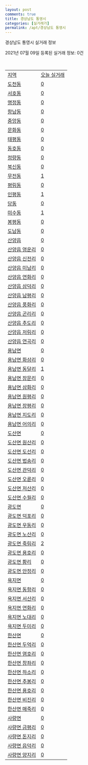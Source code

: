 ```yaml
---
layout: post
comments: true
title: 경상남도 통영시
categories: [실거래가]
permalink: /apt/경상남도 통영시
---
```


경상남도 통영시 실거래 정보

2021년 07월 09일 등록된 실거래 정보: 0건

<script type="text/javascript">
  google.charts.load('current', {'packages':['corechart']});
  google.charts.setOnLoadCallback(drawChart);

  function drawChart() {
    var data = google.visualization.arrayToDataTable([['거래일', '매매', '전월세', '전매'], ['20-07', 79, 32, 0], ['20-08', 113, 63, 0], ['20-09', 119, 43, 0], ['20-10', 141, 53, 0], ['20-11', 203, 50, 0], ['20-12', 178, 55, 0], ['21-01', 197, 49, 0], ['21-02', 165, 39, 0], ['21-03', 199, 46, 0], ['21-04', 174, 39, 2], ['21-05', 161, 31, 11], ['21-06', 106, 28, 3], ['21-07', 11, 3, 0]]);

    var options = {
      title: '최근 1년간 유형별 거래량 추이',
      legend: { position: 'bottom' }
    };

    var chart = new google.visualization.LineChart(document.getElementById('columnchart_material'));
    chart.draw(data, (options));
  }
</script>

<div id="columnchart_material" style="width: 95%; margin-left: -35px"></div>
<br>
<table class="sortable">
  <tr>
    <td><a href="#">지역</a></td>
    <td><a href="#">오늘 실거래</a></td>
  </tr>

  
  <tr class="item">
    <td><a href="경상남도 통영시 도천동">도천동</a></td>
    <td><a href="경상남도 통영시 도천동">0</a></td>
  </tr>
    

  <tr class="item">
    <td><a href="경상남도 통영시 서호동">서호동</a></td>
    <td><a href="경상남도 통영시 서호동">0</a></td>
  </tr>
    

  <tr class="item">
    <td><a href="경상남도 통영시 명정동">명정동</a></td>
    <td><a href="경상남도 통영시 명정동">0</a></td>
  </tr>
    

  <tr class="item">
    <td><a href="경상남도 통영시 항남동">항남동</a></td>
    <td><a href="경상남도 통영시 항남동">0</a></td>
  </tr>
    

  <tr class="item">
    <td><a href="경상남도 통영시 중앙동">중앙동</a></td>
    <td><a href="경상남도 통영시 중앙동">0</a></td>
  </tr>
    

  <tr class="item">
    <td><a href="경상남도 통영시 문화동">문화동</a></td>
    <td><a href="경상남도 통영시 문화동">0</a></td>
  </tr>
    

  <tr class="item">
    <td><a href="경상남도 통영시 태평동">태평동</a></td>
    <td><a href="경상남도 통영시 태평동">0</a></td>
  </tr>
    

  <tr class="item">
    <td><a href="경상남도 통영시 동호동">동호동</a></td>
    <td><a href="경상남도 통영시 동호동">0</a></td>
  </tr>
    

  <tr class="item">
    <td><a href="경상남도 통영시 정량동">정량동</a></td>
    <td><a href="경상남도 통영시 정량동">0</a></td>
  </tr>
    

  <tr class="item">
    <td><a href="경상남도 통영시 북신동">북신동</a></td>
    <td><a href="경상남도 통영시 북신동">0</a></td>
  </tr>
    

  <tr class="item">
    <td><a href="경상남도 통영시 무전동">무전동</a></td>
    <td><a href="경상남도 통영시 무전동">1</a></td>
  </tr>
    

  <tr class="item">
    <td><a href="경상남도 통영시 평림동">평림동</a></td>
    <td><a href="경상남도 통영시 평림동">0</a></td>
  </tr>
    

  <tr class="item">
    <td><a href="경상남도 통영시 인평동">인평동</a></td>
    <td><a href="경상남도 통영시 인평동">1</a></td>
  </tr>
    

  <tr class="item">
    <td><a href="경상남도 통영시 당동">당동</a></td>
    <td><a href="경상남도 통영시 당동">0</a></td>
  </tr>
    

  <tr class="item">
    <td><a href="경상남도 통영시 미수동">미수동</a></td>
    <td><a href="경상남도 통영시 미수동">1</a></td>
  </tr>
    

  <tr class="item">
    <td><a href="경상남도 통영시 봉평동">봉평동</a></td>
    <td><a href="경상남도 통영시 봉평동">0</a></td>
  </tr>
    

  <tr class="item">
    <td><a href="경상남도 통영시 도남동">도남동</a></td>
    <td><a href="경상남도 통영시 도남동">0</a></td>
  </tr>
    

  <tr class="item">
    <td><a href="경상남도 통영시 산양읍">산양읍</a></td>
    <td><a href="경상남도 통영시 산양읍">0</a></td>
  </tr>
    

  <tr class="item">
    <td><a href="경상남도 통영시 산양읍 영운리">산양읍 영운리</a></td>
    <td><a href="경상남도 통영시 산양읍 영운리">0</a></td>
  </tr>
    

  <tr class="item">
    <td><a href="경상남도 통영시 산양읍 신전리">산양읍 신전리</a></td>
    <td><a href="경상남도 통영시 산양읍 신전리">0</a></td>
  </tr>
    

  <tr class="item">
    <td><a href="경상남도 통영시 산양읍 미남리">산양읍 미남리</a></td>
    <td><a href="경상남도 통영시 산양읍 미남리">0</a></td>
  </tr>
    

  <tr class="item">
    <td><a href="경상남도 통영시 산양읍 연화리">산양읍 연화리</a></td>
    <td><a href="경상남도 통영시 산양읍 연화리">0</a></td>
  </tr>
    

  <tr class="item">
    <td><a href="경상남도 통영시 산양읍 삼덕리">산양읍 삼덕리</a></td>
    <td><a href="경상남도 통영시 산양읍 삼덕리">0</a></td>
  </tr>
    

  <tr class="item">
    <td><a href="경상남도 통영시 산양읍 남평리">산양읍 남평리</a></td>
    <td><a href="경상남도 통영시 산양읍 남평리">0</a></td>
  </tr>
    

  <tr class="item">
    <td><a href="경상남도 통영시 산양읍 풍화리">산양읍 풍화리</a></td>
    <td><a href="경상남도 통영시 산양읍 풍화리">0</a></td>
  </tr>
    

  <tr class="item">
    <td><a href="경상남도 통영시 산양읍 곤리리">산양읍 곤리리</a></td>
    <td><a href="경상남도 통영시 산양읍 곤리리">0</a></td>
  </tr>
    

  <tr class="item">
    <td><a href="경상남도 통영시 산양읍 추도리">산양읍 추도리</a></td>
    <td><a href="경상남도 통영시 산양읍 추도리">0</a></td>
  </tr>
    

  <tr class="item">
    <td><a href="경상남도 통영시 산양읍 저림리">산양읍 저림리</a></td>
    <td><a href="경상남도 통영시 산양읍 저림리">0</a></td>
  </tr>
    

  <tr class="item">
    <td><a href="경상남도 통영시 산양읍 연곡리">산양읍 연곡리</a></td>
    <td><a href="경상남도 통영시 산양읍 연곡리">0</a></td>
  </tr>
    

  <tr class="item">
    <td><a href="경상남도 통영시 용남면">용남면</a></td>
    <td><a href="경상남도 통영시 용남면">0</a></td>
  </tr>
    

  <tr class="item">
    <td><a href="경상남도 통영시 용남면 화삼리">용남면 화삼리</a></td>
    <td><a href="경상남도 통영시 용남면 화삼리">0</a></td>
  </tr>
    

  <tr class="item">
    <td><a href="경상남도 통영시 용남면 동달리">용남면 동달리</a></td>
    <td><a href="경상남도 통영시 용남면 동달리">1</a></td>
  </tr>
    

  <tr class="item">
    <td><a href="경상남도 통영시 용남면 장문리">용남면 장문리</a></td>
    <td><a href="경상남도 통영시 용남면 장문리">0</a></td>
  </tr>
    

  <tr class="item">
    <td><a href="경상남도 통영시 용남면 삼화리">용남면 삼화리</a></td>
    <td><a href="경상남도 통영시 용남면 삼화리">0</a></td>
  </tr>
    

  <tr class="item">
    <td><a href="경상남도 통영시 용남면 원평리">용남면 원평리</a></td>
    <td><a href="경상남도 통영시 용남면 원평리">0</a></td>
  </tr>
    

  <tr class="item">
    <td><a href="경상남도 통영시 용남면 장평리">용남면 장평리</a></td>
    <td><a href="경상남도 통영시 용남면 장평리">0</a></td>
  </tr>
    

  <tr class="item">
    <td><a href="경상남도 통영시 용남면 지도리">용남면 지도리</a></td>
    <td><a href="경상남도 통영시 용남면 지도리">0</a></td>
  </tr>
    

  <tr class="item">
    <td><a href="경상남도 통영시 용남면 어의리">용남면 어의리</a></td>
    <td><a href="경상남도 통영시 용남면 어의리">0</a></td>
  </tr>
    

  <tr class="item">
    <td><a href="경상남도 통영시 도산면">도산면</a></td>
    <td><a href="경상남도 통영시 도산면">0</a></td>
  </tr>
    

  <tr class="item">
    <td><a href="경상남도 통영시 도산면 원산리">도산면 원산리</a></td>
    <td><a href="경상남도 통영시 도산면 원산리">0</a></td>
  </tr>
    

  <tr class="item">
    <td><a href="경상남도 통영시 도산면 도선리">도산면 도선리</a></td>
    <td><a href="경상남도 통영시 도산면 도선리">0</a></td>
  </tr>
    

  <tr class="item">
    <td><a href="경상남도 통영시 도산면 법송리">도산면 법송리</a></td>
    <td><a href="경상남도 통영시 도산면 법송리">0</a></td>
  </tr>
    

  <tr class="item">
    <td><a href="경상남도 통영시 도산면 관덕리">도산면 관덕리</a></td>
    <td><a href="경상남도 통영시 도산면 관덕리">0</a></td>
  </tr>
    

  <tr class="item">
    <td><a href="경상남도 통영시 도산면 오륜리">도산면 오륜리</a></td>
    <td><a href="경상남도 통영시 도산면 오륜리">0</a></td>
  </tr>
    

  <tr class="item">
    <td><a href="경상남도 통영시 도산면 저산리">도산면 저산리</a></td>
    <td><a href="경상남도 통영시 도산면 저산리">0</a></td>
  </tr>
    

  <tr class="item">
    <td><a href="경상남도 통영시 도산면 수월리">도산면 수월리</a></td>
    <td><a href="경상남도 통영시 도산면 수월리">0</a></td>
  </tr>
    

  <tr class="item">
    <td><a href="경상남도 통영시 광도면">광도면</a></td>
    <td><a href="경상남도 통영시 광도면">0</a></td>
  </tr>
    

  <tr class="item">
    <td><a href="경상남도 통영시 광도면 덕포리">광도면 덕포리</a></td>
    <td><a href="경상남도 통영시 광도면 덕포리">0</a></td>
  </tr>
    

  <tr class="item">
    <td><a href="경상남도 통영시 광도면 우동리">광도면 우동리</a></td>
    <td><a href="경상남도 통영시 광도면 우동리">0</a></td>
  </tr>
    

  <tr class="item">
    <td><a href="경상남도 통영시 광도면 노산리">광도면 노산리</a></td>
    <td><a href="경상남도 통영시 광도면 노산리">0</a></td>
  </tr>
    

  <tr class="item">
    <td><a href="경상남도 통영시 광도면 죽림리">광도면 죽림리</a></td>
    <td><a href="경상남도 통영시 광도면 죽림리">2</a></td>
  </tr>
    

  <tr class="item">
    <td><a href="경상남도 통영시 광도면 용호리">광도면 용호리</a></td>
    <td><a href="경상남도 통영시 광도면 용호리">0</a></td>
  </tr>
    

  <tr class="item">
    <td><a href="경상남도 통영시 광도면 황리">광도면 황리</a></td>
    <td><a href="경상남도 통영시 광도면 황리">0</a></td>
  </tr>
    

  <tr class="item">
    <td><a href="경상남도 통영시 광도면 안정리">광도면 안정리</a></td>
    <td><a href="경상남도 통영시 광도면 안정리">0</a></td>
  </tr>
    

  <tr class="item">
    <td><a href="경상남도 통영시 욕지면">욕지면</a></td>
    <td><a href="경상남도 통영시 욕지면">0</a></td>
  </tr>
    

  <tr class="item">
    <td><a href="경상남도 통영시 욕지면 동항리">욕지면 동항리</a></td>
    <td><a href="경상남도 통영시 욕지면 동항리">0</a></td>
  </tr>
    

  <tr class="item">
    <td><a href="경상남도 통영시 욕지면 서산리">욕지면 서산리</a></td>
    <td><a href="경상남도 통영시 욕지면 서산리">0</a></td>
  </tr>
    

  <tr class="item">
    <td><a href="경상남도 통영시 욕지면 연화리">욕지면 연화리</a></td>
    <td><a href="경상남도 통영시 욕지면 연화리">0</a></td>
  </tr>
    

  <tr class="item">
    <td><a href="경상남도 통영시 욕지면 노대리">욕지면 노대리</a></td>
    <td><a href="경상남도 통영시 욕지면 노대리">0</a></td>
  </tr>
    

  <tr class="item">
    <td><a href="경상남도 통영시 욕지면 두미리">욕지면 두미리</a></td>
    <td><a href="경상남도 통영시 욕지면 두미리">0</a></td>
  </tr>
    

  <tr class="item">
    <td><a href="경상남도 통영시 한산면">한산면</a></td>
    <td><a href="경상남도 통영시 한산면">0</a></td>
  </tr>
    

  <tr class="item">
    <td><a href="경상남도 통영시 한산면 두억리">한산면 두억리</a></td>
    <td><a href="경상남도 통영시 한산면 두억리">0</a></td>
  </tr>
    

  <tr class="item">
    <td><a href="경상남도 통영시 한산면 염호리">한산면 염호리</a></td>
    <td><a href="경상남도 통영시 한산면 염호리">0</a></td>
  </tr>
    

  <tr class="item">
    <td><a href="경상남도 통영시 한산면 창좌리">한산면 창좌리</a></td>
    <td><a href="경상남도 통영시 한산면 창좌리">0</a></td>
  </tr>
    

  <tr class="item">
    <td><a href="경상남도 통영시 한산면 하소리">한산면 하소리</a></td>
    <td><a href="경상남도 통영시 한산면 하소리">0</a></td>
  </tr>
    

  <tr class="item">
    <td><a href="경상남도 통영시 한산면 추봉리">한산면 추봉리</a></td>
    <td><a href="경상남도 통영시 한산면 추봉리">0</a></td>
  </tr>
    

  <tr class="item">
    <td><a href="경상남도 통영시 한산면 용호리">한산면 용호리</a></td>
    <td><a href="경상남도 통영시 한산면 용호리">0</a></td>
  </tr>
    

  <tr class="item">
    <td><a href="경상남도 통영시 한산면 비진리">한산면 비진리</a></td>
    <td><a href="경상남도 통영시 한산면 비진리">0</a></td>
  </tr>
    

  <tr class="item">
    <td><a href="경상남도 통영시 한산면 매죽리">한산면 매죽리</a></td>
    <td><a href="경상남도 통영시 한산면 매죽리">0</a></td>
  </tr>
    

  <tr class="item">
    <td><a href="경상남도 통영시 사량면">사량면</a></td>
    <td><a href="경상남도 통영시 사량면">0</a></td>
  </tr>
    

  <tr class="item">
    <td><a href="경상남도 통영시 사량면 금평리">사량면 금평리</a></td>
    <td><a href="경상남도 통영시 사량면 금평리">0</a></td>
  </tr>
    

  <tr class="item">
    <td><a href="경상남도 통영시 사량면 돈지리">사량면 돈지리</a></td>
    <td><a href="경상남도 통영시 사량면 돈지리">0</a></td>
  </tr>
    

  <tr class="item">
    <td><a href="경상남도 통영시 사량면 읍덕리">사량면 읍덕리</a></td>
    <td><a href="경상남도 통영시 사량면 읍덕리">0</a></td>
  </tr>
    

  <tr class="item">
    <td><a href="경상남도 통영시 사량면 양지리">사량면 양지리</a></td>
    <td><a href="경상남도 통영시 사량면 양지리">0</a></td>
  </tr>
    


</table>


    